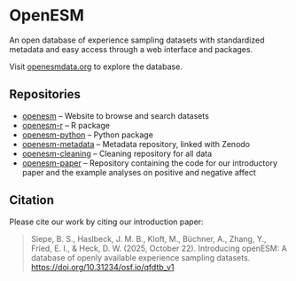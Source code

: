 # OpenESM

An open database of experience sampling datasets with standardized metadata and easy access through a web interface and packages.

Visit [openesmdata.org](https://openesmdata.org) to explore the database.

## Repositories

- [openesm](https://github.com/openesm-project/openesm) – Website to browse and search datasets
- [openesm-r](https://github.com/openesm-project/openesm-r) – R package
- [openesm-python](https://github.com/openesm-project/openesm-python) – Python package 
- [openesm-metadata](https://github.com/openesm-project/openesm-metadata) – Metadata repository, linked with Zenodo
- [openesm-cleaning](https://github.com/openesm-project/openesm-cleaning) – Cleaning repository for all data 
- [openesm-paper](https://github.com/openesm-project/openesm-paper) – Repository containing the code for our introductory paper and the example analyses on positive and negative affect

## Citation

Please cite our work by citing our introduction paper: 
> Siepe, B. S., Haslbeck, J. M. B., Kloft, M., Büchner, A., Zhang, Y., Fried, E. I., & Heck, D. W. (2025, October 22). Introducing openESM: A database of openly available experience sampling datasets. https://doi.org/10.31234/osf.io/qfdtb_v1
